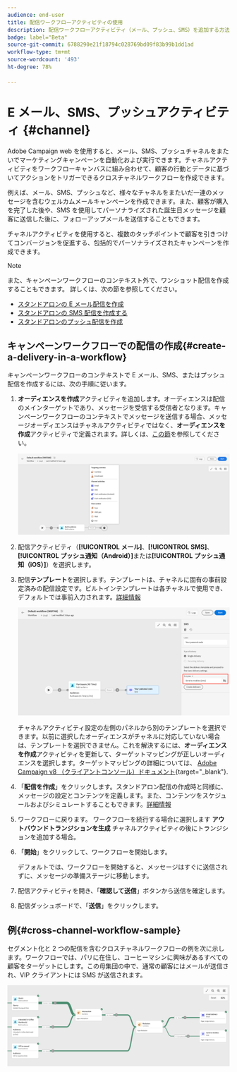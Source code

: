 ```yaml
---
audience: end-user
title: 配信ワークフローアクティビティの使用
description: 配信ワークフローアクティビティ（メール、プッシュ、SMS）を追加する方法を学ぶ
badge: label="Beta"
source-git-commit: 6788290e21f18794c028769bd09f83b99b1dd1ad
workflow-type: tm+mt
source-wordcount: '493'
ht-degree: 78%

---
```



# E メール、SMS、プッシュアクティビティ {#channel}

Adobe Campaign web を使用すると、メール、SMS、プッシュチャネルをまたいでマーケティングキャンペーンを自動化および実行できます。チャネルアクティビティをワークフローキャンバスに組み合わせて、顧客の行動とデータに基づいてアクションをトリガーできるクロスチャネルワークフローを作成できます。

例えば、メール、SMS、プッシュなど、様々なチャネルをまたいだ一連のメッセージを含むウェルカムメールキャンペーンを作成できます。また、顧客が購入を完了した後や、SMS を使用してパーソナライズされた誕生日メッセージを顧客に送信した後に、フォローアップメールを送信することもできます。

チャネルアクティビティを使用すると、複数のタッチポイントで顧客を引きつけてコンバージョンを促進する、包括的でパーソナライズされたキャンペーンを作成できます。

>[!NOTE]
>
>また、キャンペーンワークフローのコンテキスト外で、ワンショット配信を作成することもできます。 詳しくは、次の節を参照してください。
>* [スタンドアロンの E メール配信を作成](../../email/create-email.md)
>* [スタンドアロンの SMS 配信を作成する](../../sms/create-sms.md)
>* [スタンドアロンのプッシュ配信を作成](../../push/create-push.md)
>

## キャンペーンワークフローでの配信の作成{#create-a-delivery-in-a-workflow}

キャンペーンワークフローのコンテキストで E メール、SMS、またはプッシュ配信を作成するには、次の手順に従います。

1. **オーディエンスを作成**&#x200B;アクティビティを追加します。オーディエンスは配信のメインターゲットであり、メッセージを受信する受信者となります。キャンペーンワークフローのコンテキストでメッセージを送信する場合、メッセージオーディエンスはチャネルアクティビティではなく、**オーディエンスを作成**&#x200B;アクティビティで定義されます。詳しくは、[この節](build-audience.md)を参照してください。

   ![](../../msg/assets/add-delivery-in-wf.png)

1. 配信アクティビティ（**[!UICONTROL メール]**、**[!UICONTROL SMS]**、**[!UICONTROL プッシュ通知（Android）]**&#x200B;または&#x200B;**[!UICONTROL プッシュ通知（iOS）]**）を選択します。

1. 配信&#x200B;**テンプレート**&#x200B;を選択します。テンプレートは、チャネルに固有の事前設定済みの配信設定です。ビルトインテンプレートは各チャネルで使用でき、デフォルトでは事前入力されます。[詳細情報](../../msg/delivery-template.md)

   ![](../assets/delivery-activity-in-wf.png)


   チャネルアクティビティ設定の左側のパネルから別のテンプレートを選択できます。以前に選択したオーディエンスがチャネルに対応していない場合は、テンプレートを選択できません。これを解決するには、**オーディエンスを作成**&#x200B;アクティビティを更新して、ターゲットマッピングが正しいオーディエンスを選択します。ターゲットマッピングの詳細については、 [Adobe Campaign v8 （クライアントコンソール）ドキュメント](https://experienceleague.adobe.com/docs/campaign/campaign-v8/audience/add-profiles/target-mappings.html?lang=ja){target="_blank"}.

1. 「**配信を作成**」をクリックします。スタンドアロン配信の作成時と同様に、メッセージの設定とコンテンツを定義します。また、コンテンツをスケジュールおよびシミュレートすることもできます。[詳細情報](../../msg/gs-messages.md)

1. ワークフローに戻ります。 ワークフローを続行する場合に選択します **アウトバウンドトランジションを生成** チャネルアクティビティの後にトランジションを追加する場合。

1. 「**開始**」をクリックして、ワークフローを開始します。

   デフォルトでは、ワークフローを開始すると、メッセージはすぐに送信されずに、メッセージの準備ステージに移動します。

1. 配信アクティビティを開き、「**確認して送信**」ボタンから送信を確定します。

1. 配信ダッシュボードで、「**送信**」をクリックします。

## 例{#cross-channel-workflow-sample}

セグメント化と 2 つの配信を含むクロスチャネルワークフローの例を次に示します。ワークフローでは、パリに在住し、コーヒーマシンに興味があるすべての顧客をターゲットにします。この母集団の中で、通常の顧客にはメールが送信され、VIP クライアントには SMS が送信されます。

![](../assets/workflow-channel-example.png)
<!--
description, which use case you can perform (common other activities that you can link before of after the activity)

how to add and configure the activity

example of a configured activity within a workflow
The Email delivery activity allows you to configure the sending an email in a workflow. 

-->



<!-- Scheduled emails available?

This can be a single send email and sent just once, or it can be a recurring email.
* Single send emails are standard emails, sent once.
* Recurring emails allow you to send the same email multiple times to different targets over a defined period. You can aggregate the deliveries per period in order to get reports that correspond to your needs.

When linked to a scheduler, you can define recurring emails.
Email recipients are defined upstream of the activity in the same workflow, via an Audience targeting activity.

-->


<!--The message preparation is triggered according to the workflow execution parameters. From the message dashboard, you can select whether to request or not a manual confirmation to send the message (required by default). You can start the workflow manually or place a scheduler activity in the workflow to automate execution.-->
